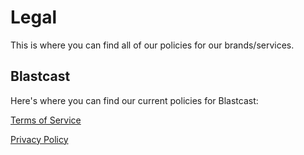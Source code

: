 # Legal
This is where you can find all of our policies for our brands/services.

## Blastcast
Here's where you can find our current policies for Blastcast:

[Terms of Service](https://secisit.com/legal/blastcast/tos)

[Privacy Policy](https://secisit.com/legal/blastcast/pp)

